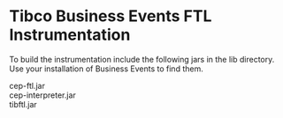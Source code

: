 # Tibco Business Events FTL Instrumentation

To build the instrumentation include the following jars in the lib directory.  Use your installation of Business Events to find them. 
   
cep-ftl.jar   
cep-interpreter.jar   
tibftl.jar   
